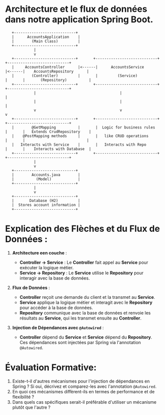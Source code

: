# Architecture et le flux de données dans notre application Spring Boot.


```plaintext
   +----------------------------+
   |      AccountsApplication    |
   |        (Main Class)         |
   +----------------------------+
             |
             v
   +----------------------------+       +----------------------------+       +----------------------------+
   |     AccountsController      |<------|      AccountsService       |<------|    AccountsRepository      |
   |        (Controller)         |       |         (Service)          |       |       (Repository)          |
   +----------------------------+       +----------------------------+       +----------------------------+
             |                                      |                                      |
             |                                      |                                      |
             v                                      v                                      v
   +----------------------------+       +----------------------------+       +----------------------------+
   |        @GetMapping          |       |  Logic for business rules  |       |   Extends CrudRepository    |
   |    @PostMapping methods     |       |   like CRUD operations     |       |                            |
   |   Interacts with Service    |       |   Interacts with Repo      |       |    Interacts with Database  |
   +----------------------------+       +----------------------------+       +----------------------------+
             |
             v
   +----------------------------+
   |        Accounts.java        |
   |          (Model)            |
   +----------------------------+
             |
             v
   +----------------------------+
   |       Database (H2)         |
   |  Stores account information |
   +----------------------------+
```

# Explication des Flèches et du Flux de Données :

1. **Architecture een couche** :
   - **Controller → Service** : Le **Controller** fait appel au **Service** pour exécuter la logique métier.
   - **Service → Repository** : Le **Service** utilise le **Repository** pour interagir avec la base de données.
 

3. **Flux de Données** :
   - **Controller** reçoit une demande du client et la transmet au **Service**.
   - **Service** applique la logique métier et interagit avec le **Repository** pour accéder à la base de données.
   - **Repository** communique avec la base de données et renvoie les résultats au **Service**, qui les transmet ensuite au **Controller**.

4. **Injection de Dépendances avec `@Autowired`** :
   - **Controller** dépend du **Service** et **Service** dépend du **Repository**. Ces dépendances sont injectées par Spring via l'annotation `@Autowired`.



# Évaluation Formative:

1. Existe-t-il d'autres mécanismes pour l'injection de dépendances en Spring ? Si oui, décrivez et comparez-les avec l'annotation `@Autowired`.
2. En quoi ces mécanismes diffèrent-ils en termes de performance et de flexibilité ?
3. Dans quels cas spécifiques serait-il préférable d'utiliser un mécanisme plutôt que l'autre ?

